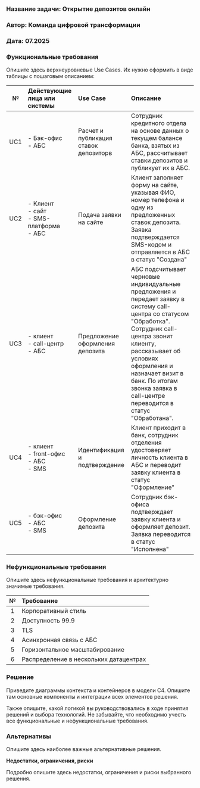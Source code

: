 ### <a name="_b7urdng99y53"></a>**Название задачи:** Открытие депозитов онлайн
### <a name="_hjk0fkfyohdk"></a>**Автор:** Команда цифровой трансформации
### <a name="_uanumrh8zrui"></a>**Дата:** 07.2025
### <a name="_3bfxc9a45514"></a>**Функциональные требования**
Опишите здесь верхнеуровневые Use Cases. Их нужно оформить в виде таблицы с пошаговым описанием:

|**№**|**Действующие лица или системы**|**Use Case**|**Описание**|
| :-: | :- | :- | :- |
| UC1 | - Бэк-офис <br> - АБС | Расчет и публикация ставок депозиторв | Сотрудник кредитного отдела на основе данных о текущем балансе банка, взятых из АБС, рассчитывает ставки депозитов и публикует их в АБС. | 
| UC2 | - Клиент <br> - сайт <br> - SMS-платформа <br> - АБС| Подача заявки на сайте| Клиент заполняет форму на сайте, указывая ФИО, номер телефона и одну из предложенных ставок депозита. Заявка подтверждается SMS-кодом и отправляется в АБС в статус "Создана" |
| UC3 | - клиент <br> - call-центр <br> - АБС| Предложение оформления депозита | АБС подсчитывает черновые индивидуальные предложения и передает заявку в систему call-центра со статусом "Обработка". Сотрудник call-центра звонит клиенту, рассказывает об условиях оформления и назначает визит в банк. По итогам звонка заявка в call-центре переводится в статус "Обработана". | 
| UC4 | - клиент <br> - front-офис <br> - АБС <br> - SMS | Идентификация и подтверждение | Клиент приходит в банк, сотрудник отделения удостоверяет личность клиента в АБС и переводит заявку клиента в статус "Оформление" | 
| UC5 | - бэк-офис <br> - АБС <br> - SMS | Оформление депозита | Сотрудник бэк-офиса подтверждает заявку клиента и оформляет депозит. Заявка переводится в статус "Исполнена" |

### <a name="_u8xz25hbrgql"></a>**Нефункциональные требования**
Опишите здесь нефункциональные требования и архитектурно значимые требования.

|**№**|**Требование**|
| :-: | :- |
| 1 | Корпоративный стиль |
| 2 | Доступность 99.9 |
| 3 | TLS |
| 4 | Асинхронная связь с АБС |
| 5 | Горизонтальное масштабирование |
| 6 | Распределение в нескольких датацентрах |

### <a name="_qmphm5d6rvi3"></a>**Решение**
Приведите диаграммы контекста и контейнеров в модели C4. Опишите там основные компоненты и интеграции всех элементов решения. 

Также опишите, какой логикой вы руководствовались в ходе принятия решений и выбора технологий. Не забывайте, что необходимо учесть все функциональные и нефункциональные требования.
### <a name="_bjrr7veeh80c"></a>**Альтернативы**
Опишите здесь наиболее важные альтернативные решения.

**Недостатки, ограничения, риски**

Подробно опишите здесь недостатки, ограничения и риски выбранного решения.
